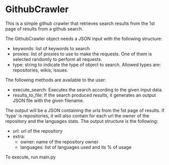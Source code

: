 # GithubCrawler
This is a simple github crawler that retrieves search results from the 1st page of results from a github search.

The GithubCrawler object needs a JSON input with the following structure: 
  - keywords: list of keywords to search
  - proxies: list of proxies to use to make the requests. One of them is selected randomly to perform all requests.
  - type: string to indicate the type of object to search. Allowed types are: repositories, wikis, issues.

The following methods are available to the user:
 - execute_search: Executes the search according to the given input data.
 - results_to_file: If the search produced results, it generates an output JSON file with the given filename.

The output will be a JSON containing the urls from the 1st page of results. If 'type' is repositories, it will also contain for each url the owner of the repository and the languages stats. The output structure is the following:
 - url: url of the repository
 - extra:
      - owner: name of the repository owner
      - languages: list of languages used and its % of usage 

To execute, run main.py
